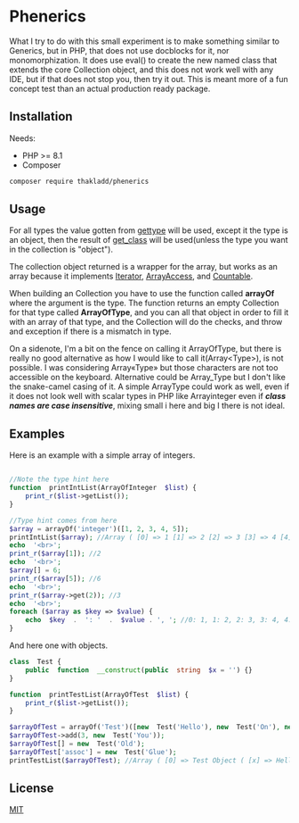# Phenerics

What I try to do with this small experiment is to make something similar to Generics, but in PHP, that does not use docblocks for it, nor monomorphization. It does use eval() to create the new named class that extends the core Collection object, and this does not work well with any IDE, but if that does not stop you, then try it out. This is meant more of a fun concept test than an actual production ready package.

## Installation

Needs:

- PHP >= 8.1
- Composer

```bash
composer require thakladd/phenerics
```

## Usage

For all types the value gotten from [gettype](https://www.php.net/manual/en/function.gettype.php) will be used, except it the type is an object, then the result of [get_class](https://www.php.net/manual/en/function.get-class.php) will be used(unless the type you want in the collection is "object").

The collection object returned is a wrapper for the array, but works as an array because it implements [Iterator](https://www.php.net/manual/en/class.iterator.php), [ArrayAccess](https://www.php.net/manual/en/class.arrayaccess.php), and [Countable](https://www.php.net/manual/en/class.countable.php).

When building an Collection you have to use the function called **arrayOf** where the argument is the type. The function returns an empty Collection for that type called **ArrayOfType**, and you can all that object in order to fill it with an array of that type, and the Collection will do the checks, and throw and exception if there is a mismatch in type.

On a sidenote, I'm a bit on the fence on calling it ArrayOfType, but there is really no good alternative as how I would like to call it(Array\<Type\>), is not possible. I was considering Array«Type» but those characters are not too accessible on the keyboard. Alternative could be Array_Type but I don't like the snake-camel casing of it. A simple ArrayType could work as well, even if it does not look well with scalar types in PHP like Arrayinteger even if ***class names are case insensitive***, mixing small i here and big I there is not ideal.

## Examples

Here is an example with a simple array of integers.

```php

//Note the type hint here
function  printIntList(ArrayOfInteger  $list) {
    print_r($list->getList());
}

//Type hint comes from here
$array = arrayOf('integer')([1, 2, 3, 4, 5]);
printIntList($array); //Array ( [0] => 1 [1] => 2 [2] => 3 [3] => 4 [4] => 5 ) 
echo  '<br>';
print_r($array[1]); //2
echo  '<br>';
$array[] = 6;
print_r($array[5]); //6
echo  '<br>';
print_r($array->get(2)); //3
echo  '<br>';
foreach ($array as $key => $value) {
    echo  $key  .  ': '  .  $value . ', '; //0: 1, 1: 2, 2: 3, 3: 4, 4: 5, 5: 6,
}

```

And here one with objects.

```php
class  Test {
    public  function  __construct(public  string  $x = '') {}
}

function  printTestList(ArrayOfTest  $list) {
    print_r($list->getList());
}

$arrayOfTest = arrayOf('Test')([new  Test('Hello'), new  Test('On'), new  Test('You')]);
$arrayOfTest->add(3, new  Test('You'));
$arrayOfTest[] = new  Test('Old');
$arrayOfTest['assoc'] = new  Test('Glue');
printTestList($arrayOfTest); //Array ( [0] => Test Object ( [x] => Hello ) [1] => Test Object ( [x] => On ) [2] => Test Object ( [x] => You ) [3] => Test Object ( [x] => You ) [4] => Test Object ( [x] => Old ) [assoc] => Test Object ( [x] => Glue ) ) 

```

## License

[MIT](https://choosealicense.com/licenses/mit/)
